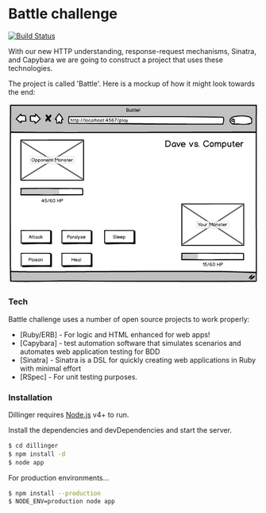 # Battle challenge

[![Build Status](https://travis-ci.org/joemccann/dillinger.svg?branch=master)](https://travis-ci.org/joemccann/dillinger)

With our new HTTP understanding, response-request mechanisms, Sinatra, and Capybara we are going to construct a project that uses these technologies.

The project is called 'Battle'. Here is a mockup of how it might look towards the end:

![Battle Final Mockup](./images/battle_final_mockup.png)

### Tech

Battle challenge uses a number of open source projects to work properly:

* [Ruby/ERB] - For logic and HTML enhanced for web apps!
* [Capybara] -  test automation software that simulates scenarios and automates web application testing for BDD
* [Sinatra] - Sinatra is a DSL for quickly creating web applications in Ruby with minimal effort
* [RSpec] - For unit testing purposes.

### Installation

Dillinger requires [Node.js](https://nodejs.org/) v4+ to run.

Install the dependencies and devDependencies and start the server.

```sh
$ cd dillinger
$ npm install -d
$ node app
```

For production environments...

```sh
$ npm install --production
$ NODE_ENV=production node app
```
